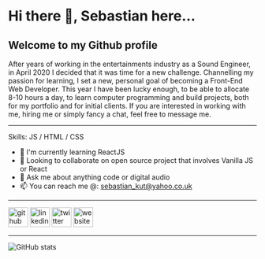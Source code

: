 # Hi there 👋, Sebastian here...
## Welcome to my Github profile
After years of working in the entertainments industry as a Sound Engineer, in April 2020 I decided that it was time for a new challenge. Channelling my passion for learning, I set a new, personal goal of becoming a Front-End Web Developer. This year I have been lucky enough, to be able to allocate 8-10 hours a day, to learn computer programming and build projects, both for my portfolio and for initial clients. 
If you are interested in working with me, hiring me or simply fancy a chat, feel free to message me.

<hr>

Skills: JS / HTML / CSS

- 🌱 I'm currently learning ReactJS  
- 👯 Looking to collaborate on open source project that involves Vanilla JS or React 
- 💬 Ask me about anything code or digital audio 
- 📫 You can reach me @: sebastian_kut@yahoo.co.uk 

<hr>

[<img src='https://cdn.jsdelivr.net/npm/simple-icons@3.0.1/icons/github.svg' alt='github' height='40'>](https://github.com/SebastianKut)  [<img src='https://cdn.jsdelivr.net/npm/simple-icons@3.0.1/icons/linkedin.svg' alt='linkedin' height='40'>](https://www.linkedin.com/in/sebastian-kut-dev/)  [<img src='https://cdn.jsdelivr.net/npm/simple-icons@3.0.1/icons/twitter.svg' alt='twitter' height='40'>](https://twitter.com/seb_qt)  [<img src='https://cdn.jsdelivr.net/npm/simple-icons@3.0.1/icons/icloud.svg' alt='website' height='40'>](https://sebastiankut.com)  

<hr>

![GitHub stats](https://github-readme-stats.vercel.app/api?username=SebastianKut&show_icons=true)  

